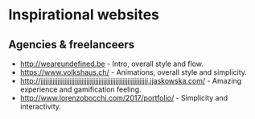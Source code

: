 
# Inspirational websites

## Agencies & freelanceers

* http://weareundefined.be - Intro, overall style and flow.
* https://www.volkshaus.ch/ - Animations, overall style and simplicity.
* http://jjjjjjjjjjjjjjjjjjjjjjjjjjjjjjjjjjjjjjjjjjjjjjjjjjjjjjjjjjjjjjj.jjaskowska.com/ - Amazing experience and gamification feeling.
* http://www.lorenzobocchi.com/2017/portfolio/ - Simplicity and interactivity.
